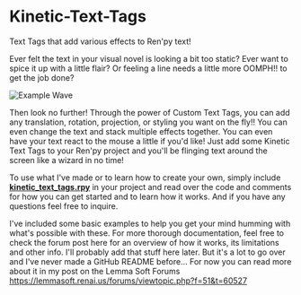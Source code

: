 # Kinetic-Text-Tags
 Text Tags that add various effects to Ren'py text!

Ever felt the text in your visual novel is looking a bit too static?
Ever want to spice it up with a little flair?
Or feeling a line needs a little more OOMPH!! to get the job done?


![Example Wave](https://github.com/SoDaRa/Kinetic-Text-Tags/blob/main/game/example_gifs/ExampleWaves.gif)

Then look no further! Through the power of Custom Text Tags, you can add any translation, rotation, projection, or styling you want on the fly!!
You can even change the text and stack multiple effects together.
You can even have your text react to the mouse a little if you'd like!
Just add some Kinetic Text Tags to your Ren'py project and you'll be flinging text around the screen like a wizard in no time!

To use what I've made or to learn how to create your own, simply include **[kinetic_text_tags.rpy](https://github.com/SoDaRa/Kinetic-Text-Tags/blob/main/game/kinetic_text_tags.rpy)** in your project and read over the code and comments for how you can get started and to learn how it works.
And if you have any questions feel free to inquire. 

I've included some basic examples to help you get your mind humming with what's possible with these. For more thorough documentation, feel free to check the forum post here for an overview of how it works, its limitations and other info.
I'll probably add that stuff here later. But it's a lot to go over and I've never made a GitHub README before...
For now you can read more about it in my post on the Lemma Soft Forums https://lemmasoft.renai.us/forums/viewtopic.php?f=51&t=60527
